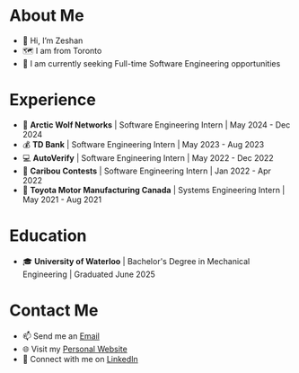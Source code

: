 # About Me
- 👋 Hi, I’m Zeshan
- 🗺️ I am from Toronto
- 👀 I am currently seeking Full-time Software Engineering opportunities

# Experience
- 🔐 **Arctic Wolf Networks** | Software Engineering Intern | May 2024 - Dec 2024
- 💰 **TD Bank** | Software Engineering Intern | May 2023 - Aug 2023
- 💻 **AutoVerify** | Software Engineering Intern | May 2022 - Dec 2022
- 📝 **Caribou Contests** | Software Engineering Intern | Jan 2022 - Apr 2022
- 🚙 **Toyota Motor Manufacturing Canada** | Systems Engineering Intern | May 2021 - Aug 2021

# Education
- 🎓 **University of Waterloo** | Bachelor's Degree in Mechanical Engineering | Graduated June 2025

# Contact Me
- 📫 Send me an [Email](mailto:zeshan.qureshi@uwaterloo.ca)
- 🌐 Visit my [Personal Website](https://zeshanqureshi.site/)
- 💼 Connect with me on [LinkedIn](https://www.linkedin.com/in/zeshanq/)
